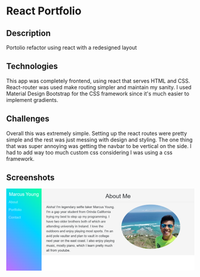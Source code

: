 # React Portfolio

## Description
Portolio refactor using react with a redesigned layout 

## Technologies
This app was completely frontend, using react that serves HTML and CSS. React-router was used make routing simpler and maintain my sanity. I used Material Design Bootstrap for the CSS framework since it's  much easier to implement gradients.

## Challenges
Overall this was extremely simple. Setting up the react routes were pretty simple and the rest was just messing with design and styling. The one thing that was super annoying was getting the navbar to be vertical on the side. I had to add way too much custom css considering I was using a css framework. 
  
## Screenshots
![React Portfolio Screenshot](https://github.com/DMarcusYoung/updatedPortfolio/blob/master/updated-portfolio/reactPortfolioScreenshot.PNG)
